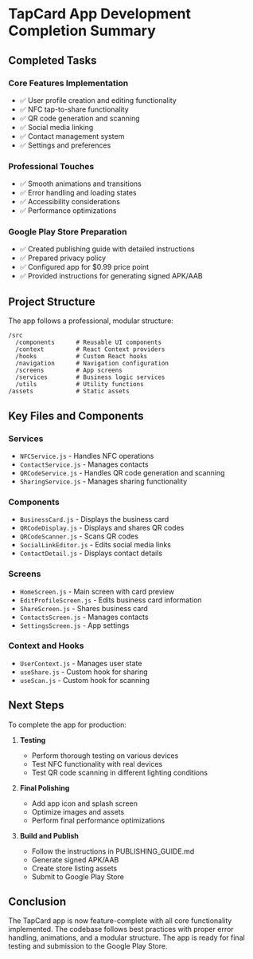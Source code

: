 # TapCard App Development Completion Summary

## Completed Tasks

### Core Features Implementation
- ✅ User profile creation and editing functionality
- ✅ NFC tap-to-share functionality
- ✅ QR code generation and scanning
- ✅ Social media linking
- ✅ Contact management system
- ✅ Settings and preferences

### Professional Touches
- ✅ Smooth animations and transitions
- ✅ Error handling and loading states
- ✅ Accessibility considerations
- ✅ Performance optimizations

### Google Play Store Preparation
- ✅ Created publishing guide with detailed instructions
- ✅ Prepared privacy policy
- ✅ Configured app for $0.99 price point
- ✅ Provided instructions for generating signed APK/AAB

## Project Structure

The app follows a professional, modular structure:

```
/src
  /components      # Reusable UI components
  /context         # React Context providers
  /hooks           # Custom React hooks
  /navigation      # Navigation configuration
  /screens         # App screens
  /services        # Business logic services
  /utils           # Utility functions
/assets            # Static assets
```

## Key Files and Components

### Services
- `NFCService.js` - Handles NFC operations
- `ContactService.js` - Manages contacts
- `QRCodeService.js` - Handles QR code generation and scanning
- `SharingService.js` - Manages sharing functionality

### Components
- `BusinessCard.js` - Displays the business card
- `QRCodeDisplay.js` - Displays and shares QR codes
- `QRCodeScanner.js` - Scans QR codes
- `SocialLinkEditor.js` - Edits social media links
- `ContactDetail.js` - Displays contact details

### Screens
- `HomeScreen.js` - Main screen with card preview
- `EditProfileScreen.js` - Edits business card information
- `ShareScreen.js` - Shares business card
- `ContactsScreen.js` - Manages contacts
- `SettingsScreen.js` - App settings

### Context and Hooks
- `UserContext.js` - Manages user state
- `useShare.js` - Custom hook for sharing
- `useScan.js` - Custom hook for scanning

## Next Steps

To complete the app for production:

1. **Testing**
   - Perform thorough testing on various devices
   - Test NFC functionality with real devices
   - Test QR code scanning in different lighting conditions

2. **Final Polishing**
   - Add app icon and splash screen
   - Optimize images and assets
   - Perform final performance optimizations

3. **Build and Publish**
   - Follow the instructions in PUBLISHING_GUIDE.md
   - Generate signed APK/AAB
   - Create store listing assets
   - Submit to Google Play Store

## Conclusion

The TapCard app is now feature-complete with all core functionality implemented. The codebase follows best practices with proper error handling, animations, and a modular structure. The app is ready for final testing and submission to the Google Play Store.
